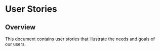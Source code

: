 # User Stories

## Overview
This document contains user stories that illustrate the needs and goals of our users.
